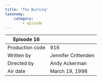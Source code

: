 ```yaml
---
title: 'The Burning'
taxonomy:
    category:
        - episode
---
```


| Episode 16 | |
|-----------------|--------------------------------|
| Production code | 916                            |
| Written by      | Jennifer Crittenden |
| Directed by     | Andy Ackerman                   |
| Air date        | March 19, 1998                   |
